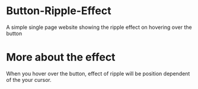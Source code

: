 # Button-Ripple-Effect
A simple single page website showing the ripple effect on hovering over the button 

# More about the effect
When you hover over the button, effect of ripple will be position dependent of the your cursor.
